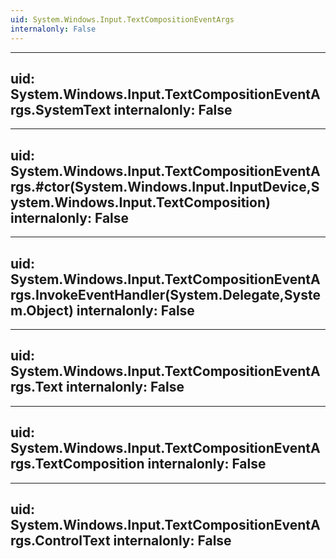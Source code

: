 ```yaml
---
uid: System.Windows.Input.TextCompositionEventArgs
internalonly: False
---
```


---
uid: System.Windows.Input.TextCompositionEventArgs.SystemText
internalonly: False
---

---
uid: System.Windows.Input.TextCompositionEventArgs.#ctor(System.Windows.Input.InputDevice,System.Windows.Input.TextComposition)
internalonly: False
---

---
uid: System.Windows.Input.TextCompositionEventArgs.InvokeEventHandler(System.Delegate,System.Object)
internalonly: False
---

---
uid: System.Windows.Input.TextCompositionEventArgs.Text
internalonly: False
---

---
uid: System.Windows.Input.TextCompositionEventArgs.TextComposition
internalonly: False
---

---
uid: System.Windows.Input.TextCompositionEventArgs.ControlText
internalonly: False
---
